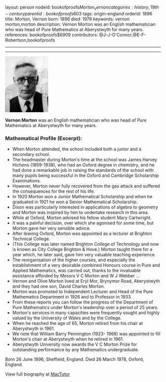 layout: person
nodeid: bookofproofs$Morton_Vernon
categories: history,19th-century
parentid: bookofproofs$603
tags: origin-england
orderid: 1896
title: Morton, Vernon
born: 1896
died: 1978
keywords: vernon morton,morton
description: Vernon Morton was an English mathematician who was head of Pure Mathematics at Aberystwyth for many years.
references: bookofproofs$6909
contributors: @J-J-O'Connor,@E-F-Robertson,bookofproofs

---



---

![Morton_Vernon.jpg](https://github.com/bookofproofs/bookofproofs.github.io/blob/main/_sources/_assets/images/portraits/Morton_Vernon.jpg?raw=true)

**Vernon Morton** was an English mathematician who  was head of Pure Mathematics at Aberystwyth for many years.

### Mathematical Profile (Excerpt):
* When Morton attended, the school included both a junior and a secondary school.
* The headmaster during Morton's time at the school was James Harvey Hichens (1859-1938), who had an Oxford degree in chemistry, and he had done a remarkable job in raising the standards of the school with many pupils being successful in the Oxford and Cambridge Scholarship Examinations.
* However, Morton never fully recovered from the gas attack and suffered the consequences for the rest of his life.
* In 1920 Morton won a Junior Mathematical Scholarship and when he graduated in 1921 he won a Senior Mathematical Scholarship.
* Dixon was particularly interested in applications of algebra to geometry and Morton was inspired by him to undertake research in this area.
* While at Oxford, Morton advised his fellow student Mary Cartwright.
* It was a painful decision, over which she agonised for some time, but Morton gave her very sensible advice.
* After leaving Oxford, Morton was appointed as a lecturer at Brighton Technical College.
* (This College was later named Brighton College of Technology and now is known as City College Brighton & Hove.) Morton taught there for a year which, he later said, gave him very valuable teaching experience.
* The reorganisation of the higher courses, and especially the establishment of a very desirable combined Honours course in Pure and Applied Mathematics, was carried out, thanks to the invaluable assistance afforded by Messrs V C Morton and W J Webber ...
* Vernon and Olive Morton lived at Eryl Mor, Brynymor Road, Aberystwyth and they had one son, David Charles Morton.
* Morton was promoted to Independent Lecturer and Head of the Pure Mathematics Department in 1926 and to Professor in 1933.
* From these reports you can follow the progress of the Department of Pure Mathematics under Morton's leadership over a period of 25 years.
* Morton's services in many capacities were frequently sought and highly valued by the University of Wales and by the College.
* When he reached the age of 65, Morton retired from his chair at Aberystwyth in 1961.
* We note that William Barry Pennington (1923- 1968) was appointed to fill Morton's chair at Aberystwyth when he retired in 1961.
* Aberystwyth University now awards the V C Morton Prize for outstanding performance by any Mathematics undergraduate.

Born 26 June 1896, Sheffield, England. Died 26 March 1978, Oxford, England.

View full biography at [MacTutor](https://mathshistory.st-andrews.ac.uk/Biographies/Morton_Vernon/)
